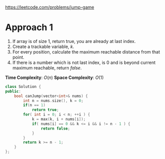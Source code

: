 https://leetcode.com/problems/jump-game

# Approach 1

1. If array is of size 1, return true, you are already at last index.
2. Create a trackable variable, $k$.
3. For every position, calculate the maximum reachable distance from that point.
4. If there is a number which is not last index, is $0$ and is beyond current maximum reachable, return $false$.

**Time Complexity**: $O(n)$
**Space Complexity**: $O(1)$

```cpp
class Solution {
public:
    bool canJump(vector<int>& nums) {
        int n = nums.size(), k = 0;
        if(n == 1)
            return true;
        for( int i = 0; i < n; ++i ) {
            k = max(k, i + nums[i]);
            if( nums[i] == 0 && k <= i && i != n - 1 ) {
                return false;
            }
        }
        return k >= n - 1;
    }
};
```